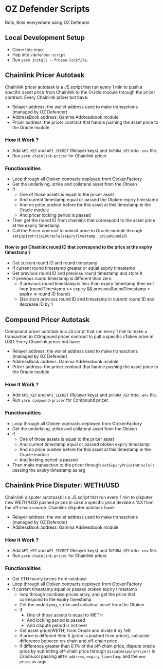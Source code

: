 # OZ Defender Scripts

Bots, Bots everywhere using OZ Defender

## Local Development Setup

- Clone this repo.
- Hop into `/defender-script`
- Run `yarn install --frozen-lockfile`.

## Chainlink Pricer Autotask

Chainlink pricer autotask is a JS script that run every 1 min to push a specific asset price from Chainlink to the Oracle module through the pricer contract.
Every Chainlink pricer bot have:
- Relayer address: the wallet address used to make transactions (managed by OZ Defender)
- AddressBook address: Gamma Addressbook module
- Pricer address: the pricer contract that handle pushing the asset price to the Oracle module

### How It Work ?

- Add `API_KEY` and `API_SECRET` (Relayer keys) and `INFURA_KEY` into `.env` file.
- Run `yarn chainlink-pricer` for Chainlink pricer.

### Functionalities

- Loop through all Otoken contracts deployed from OtokenFactory
- Get the underlying, strike and collateral asset from the Otoken
- If
  - One of those assets is equal to the pricer asset
  - And current timestamp equal or passed the Otoken expiry timestamp 
  - And no price pushed before for this asset at this timestamp in the Oracle module
  - And pricer locking period is passed
- Then get the round ID from chainlink that correspond to the asset price at the expiry timestamp
- Call the Pricer contract to submit price to Oracle module through `setExpiryPriceInOracle(expiryTimestamp, priceRoundId)`

#### How to get Chainlink round ID that correspond to the price at the expiry timestamp ?

- Get current round ID and round timestamp
- If current round timestamp greater or equal expiry timestamp
 - Get previous round ID and previosu round timestamp and store it
 - If previous round timestamp is different than zero
   - If previous round timestamp is less than expiry timestamp then exit loop (roundTimestamp >= expiry && previousRoundTimestamp < expiry => round ID found)
   - Else store previous round ID and timestamp in current round ID and decrease ID by 1

## Compound Pricer Autotask

Compound pricer autotask is a JS script that run every 1 min to make a transaction to COmpound pricer contract to pull a specific cToken price in USD.
Every Chainlink pricer bot have:
- Relayer address: the wallet address used to make transactions (managed by OZ Defender)
- AddressBook address: Gamma Addressbook module
- Pricer address: the pricer contract that handle pushing the asset price to the Oracle module

### How It Work ?

- Add `API_KEY` and `API_SECRET` (Relayer keys) and `INFURA_KEY` into `.env` file.
- Run `yarn compound-pricer` for Compound pricer.

### Functionalities

- Loop through all Otoken contracts deployed from OtokenFactory
- Get the underlying, strike and collateral asset from the Otoken
- If
  - One of those assets is equal to the pricer asset
  - And current timestamp equal or passed otoken expiry timestamp
  - And no price pushed before for this asset at this timestamp in the Oracle module
  - And locking period is passed
- Then make transaction to the pricer through `setExpiryPriceInOracle()` passing the expiry timestamp as arg

## Chainlink Price Disputer: WETH/USD

Chainlink disputer autotoask is a JS script that run every 1 min to disputer new WETH/USD pushed prices in case a specific price deviate a %X from the off-chain source.
Chainlink disputer autotask have:
- Relayer address: the wallet address used to make transactions (managed by OZ Defender)
- AddressBook address: Gamma Addressbook module

### How It Work ?

- Add `API_KEY` and `API_SECRET` (Relayer keys) and `INFURA_KEY` into `.env` file.
- Run `yarn chainlink-pricer` for Chainlink pricer.

### Functionalities

- Get ETH hourly prices from coinbase
- Loop through all Otoken contracts deployed from OtokenFactory
- If current timestamp equal or passed otoken expiry timestamp
  - loop through coinbase prices array, and get the price that correspond to the expiry timestamp
  - Get the underlying, strike and collateral asset from the Otoken
  - If
    - One of those assets is equal to WETH
    - And locking period is passed
    - And dispute period is not over
  - Get asset price(WETH) from Oracle and divide it by 1e8
  - If price is different then 0 (price is pushed from pricer), calculate difference between on-chain and off-chain price
  - If difference greater than 0.1% of the off-chain price, dispute oracle price by submitting off-chain price through `disputeExpiryPrice()` in Oracle.sol passing `WETH address`, `expiry timestamp` and the `new price` as args

